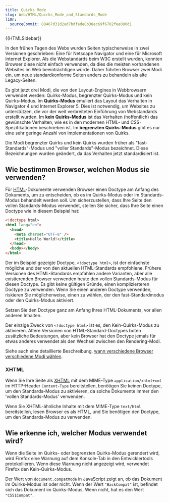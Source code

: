 ```yaml
---
title: Quirks Mode
slug: Web/HTML/Quirks_Mode_and_Standards_Mode
l10n:
  sourceCommit: 88467d31d2ad7bdfade8b38ec69f6702fee080d1
---
```


{{HTMLSidebar}}

In den frühen Tagen des Webs wurden Seiten typischerweise in zwei Versionen geschrieben: Eine für Netscape Navigator und eine für Microsoft Internet Explorer. Als die Webstandards beim W3C erstellt wurden, konnten Browser diese nicht einfach verwenden, da dies die meisten vorhandenen Websites im Web beeinträchtigen würde. Daher führten Browser zwei Modi ein, um neue standardkonforme Seiten anders zu behandeln als alte Legacy-Seiten.

Es gibt jetzt drei Modi, die von den Layout-Engines in Webbrowsern verwendet werden: Quirks-Modus, begrenzter Quirks-Modus und kein Quirks-Modus. Im **Quirks-Modus** emuliert das Layout das Verhalten in Navigator 4 und Internet Explorer 5. Dies ist notwendig, um Websites zu unterstützen, die vor der weit verbreiteten Einführung von Webstandards erstellt wurden. Im **kein Quirks-Modus** ist das Verhalten (hoffentlich) das gewünschte Verhalten, wie es in den modernen HTML- und CSS-Spezifikationen beschrieben ist. Im **begrenzten Quirks-Modus** gibt es nur eine sehr geringe Anzahl von Implementationen von Quirks.

Die Modi begrenzter Quirks und kein Quirks wurden früher als "fast-Standards"-Modus und "voller Standards"-Modus bezeichnet. Diese Bezeichnungen wurden geändert, da das Verhalten jetzt standardisiert ist.

## Wie bestimmen Browser, welchen Modus sie verwenden?

Für [HTML](/de/docs/Web/HTML)-Dokumente verwenden Browser einen Doctype am Anfang des Dokuments, um zu entscheiden, ob es im Quirks-Modus oder im Standards-Modus behandelt werden soll. Um sicherzustellen, dass Ihre Seite den vollen Standards-Modus verwendet, stellen Sie sicher, dass Ihre Seite einen Doctype wie in diesem Beispiel hat:

```html
<!doctype html>
<html lang="en">
  <head>
    <meta charset="UTF-8" />
    <title>Hello World!</title>
  </head>
  <body></body>
</html>
```

Der im Beispiel gezeigte Doctype, `<!doctype html>`, ist der einfachste mögliche und der von den aktuellen HTML-Standards empfohlene. Frühere Versionen des HTML-Standards empfahlen andere Varianten, aber alle existierenden Browser verwenden heute den vollen Standards-Modus für diesen Doctype. Es gibt keine gültigen Gründe, einen komplizierteren Doctype zu verwenden. Wenn Sie einen anderen Doctype verwenden, riskieren Sie möglicherweise, einen zu wählen, der den fast-Standardmodus oder den Quirks-Modus aktiviert.

Setzen Sie den Doctype ganz am Anfang Ihres HTML-Dokuments, vor allen anderen Inhalten.

Der einzige Zweck von `<!doctype html>` ist es, den Kein-Quirks-Modus zu aktivieren. Ältere Versionen von HTML-Standard-Doctypes boten zusätzliche Bedeutungen, aber kein Browser hat den Doctype jemals für etwas anderes verwendet als den Wechsel zwischen den Rendering-Modi.

Siehe auch eine detaillierte Beschreibung, [wann verschiedene Browser verschiedene Modi wählen](https://hsivonen.fi/doctype/).

### XHTML

Wenn Sie Ihre Seite als [XHTML](/de/docs/Glossary/XHTML) mit dem MIME-Type `application/xhtml+xml` im HTTP-Header `Content-Type` bereitstellen, benötigen Sie keinen Doctype, um den Standards-Modus zu aktivieren, da solche Dokumente immer den 'vollen Standards-Modus' verwenden.

Wenn Sie XHTML-ähnliche Inhalte mit dem MIME-Type `text/html` bereitstellen, lesen Browser es als HTML, und Sie benötigen den Doctype, um den Standards-Modus zu verwenden.

## Wie erkenne ich, welcher Modus verwendet wird?

Wenn die Seite im Quirks- oder begrenzten Quirks-Modus gerendert wird, wird Firefox eine Warnung auf dem Konsole-Tab in den Entwicklertools protokollieren. Wenn diese Warnung nicht angezeigt wird, verwendet Firefox den Kein-Quirks-Modus.

Der Wert von `document.compatMode` in JavaScript zeigt an, ob das Dokument im Quirks-Modus ist oder nicht. Wenn der Wert `"BackCompat"` ist, befindet sich das Dokument im Quirks-Modus. Wenn nicht, hat es den Wert `"CSS1Compat"`.
